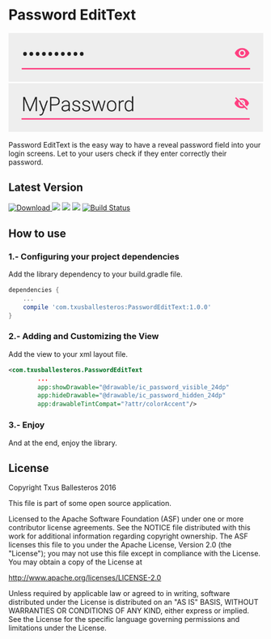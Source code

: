 Password EditText
=================

![](assets/hiden.png)
![](assets/reveal.png)

Password EditText is the easy way to have a reveal password field into your login screens. Let to your users check if they enter correctly their password. 

## Latest Version

[ ![Download](https://api.bintray.com/packages/txusballesteros/maven/PasswordEditText/images/download.svg) ](https://bintray.com/txusballesteros/maven/PasswordEditText/_latestVersion) ![](https://img.shields.io/badge/platform-android-green.svg) ![](https://img.shields.io/badge/Min%20SDK-1-green.svg) ![](https://img.shields.io/badge/Licence-Apache%20v2-green.svg) [![Build Status](https://travis-ci.org/txusballesteros/PasswordEditText.svg?branch=master)](https://travis-ci.org/txusballesteros/PasswordEditText)

## How to use

### 1.- Configuring your project dependencies

Add the library dependency to your build.gradle file.

```groovy
dependencies {
    ...
    compile 'com.txusballesteros:PasswordEditText:1.0.0'
}
```

### 2.- Adding and Customizing the View

Add the view to your xml layout file.

```xml
<com.txusballesteros.PasswordEditText
        ...
        app:showDrawable="@drawable/ic_password_visible_24dp"
        app:hideDrawable="@drawable/ic_password_hidden_24dp"
        app:drawableTintCompat="?attr/colorAccent"/>
```

### 3.- Enjoy

And at the end, enjoy the library.

## License

Copyright Txus Ballesteros 2016

This file is part of some open source application.

Licensed to the Apache Software Foundation (ASF) under one
or more contributor license agreements.  See the NOTICE file
distributed with this work for additional information
regarding copyright ownership.  The ASF licenses this file
to you under the Apache License, Version 2.0 (the
"License"); you may not use this file except in compliance
with the License.  You may obtain a copy of the License at

  http://www.apache.org/licenses/LICENSE-2.0

Unless required by applicable law or agreed to in writing,
software distributed under the License is distributed on an
"AS IS" BASIS, WITHOUT WARRANTIES OR CONDITIONS OF ANY
KIND, either express or implied.  See the License for the
specific language governing permissions and limitations
under the License.